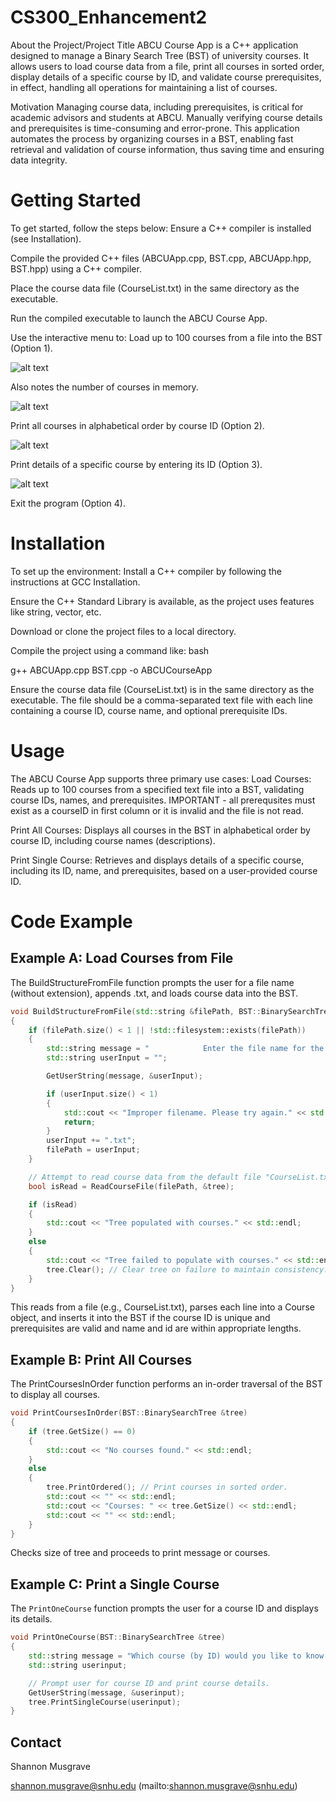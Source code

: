 # CS300_Enhancement2

About the Project/Project Title
ABCU Course App is a C++ application designed to manage a Binary Search Tree (BST) of university courses. It allows users to load course data from a file, print all courses in sorted order, display details of a specific course by ID, and validate course prerequisites, in effect, handling all operations for maintaining a list of courses.

Motivation
Managing course data, including prerequisites, is critical for academic advisors and students at ABCU. Manually verifying course details and prerequisites is time-consuming and error-prone. This application automates the process by organizing courses in a BST, enabling fast retrieval and validation of course information, thus saving time and ensuring data integrity.

# Getting Started
To get started, follow the steps below:
Ensure a C++ compiler is installed (see Installation).

Compile the provided C++ files (ABCUApp.cpp, BST.cpp, ABCUApp.hpp, BST.hpp) using a C++ compiler.

Place the course data file (CourseList.txt) in the same directory as the executable.

Run the compiled executable to launch the ABCU Course App.

Use the interactive menu to:
Load up to 100 courses from a file into the BST (Option 1).

![alt text](Images/case1.png)

Also notes the number of courses in memory.

![alt text](Images/case2a.png)

Print all courses in alphabetical order by course ID (Option 2).

![alt text](Images/case2.png)

Print details of a specific course by entering its ID (Option 3).

![alt text](Images/case3.png)

Exit the program (Option 4).

# Installation

To set up the environment:
Install a C++ compiler by following the instructions at GCC Installation.

Ensure the C++ Standard Library is available, as the project uses features like string, vector, etc.

Download or clone the project files to a local directory.

Compile the project using a command like:
bash

g++ ABCUApp.cpp BST.cpp -o ABCUCourseApp

Ensure the course data file (CourseList.txt) is in the same directory as the executable. The file should be a comma-separated text file with each line containing a course ID, course name, and optional prerequisite IDs.

# Usage

The ABCU Course App supports three primary use cases:
Load Courses: Reads up to 100 courses from a specified text file into a BST, validating course IDs, names, and prerequisites. IMPORTANT - all prerequsites must exist as a courseID in first column or it is invalid and the file is not read.

Print All Courses: Displays all courses in the BST in alphabetical order by course ID, including course names (descriptions).

Print Single Course: Retrieves and displays details of a specific course, including its ID, name, and prerequisites, based on a user-provided course ID.

# Code Example

## Example A: Load Courses from File
The BuildStructureFromFile function prompts the user for a file name (without extension), appends .txt, and loads course data into the BST. 

``` cpp
void BuildStructureFromFile(std::string &filePath, BST::BinarySearchTree &tree)
{
    if (filePath.size() < 1 || !std::filesystem::exists(filePath))
    {
        std::string message = "            Enter the file name for the courses list (no extension).";
        std::string userInput = "";

        GetUserString(message, &userInput);

        if (userInput.size() < 1)
        {
            std::cout << "Improper filename. Please try again." << std::endl;
            return;
        }
        userInput += ".txt";
        filePath = userInput;
    }

    // Attempt to read course data from the default file "CourseList.txt".
    bool isRead = ReadCourseFile(filePath, &tree);

    if (isRead)
    {
        std::cout << "Tree populated with courses." << std::endl;
    }
    else
    {
        std::cout << "Tree failed to populate with courses." << std::endl;
        tree.Clear(); // Clear tree on failure to maintain consistency.
    }
}
```

This reads from a file (e.g., CourseList.txt), parses each line into a Course object, and inserts it into the BST if the course ID is unique and prerequisites are valid and name and id are within appropriate lengths.

## Example B: Print All Courses
The PrintCoursesInOrder function performs an in-order traversal of the BST to display all courses. 

```cpp
void PrintCoursesInOrder(BST::BinarySearchTree &tree)
{
    if (tree.GetSize() == 0)
    {
        std::cout << "No courses found." << std::endl;
    }
    else
    {
        tree.PrintOrdered(); // Print courses in sorted order.
        std::cout << "" << std::endl;
        std::cout << "Courses: " << tree.GetSize() << std::endl;
        std::cout << "" << std::endl;
    }
}
```

Checks size of tree and proceeds to print message or courses.

## Example C: Print a Single Course  

The `PrintOneCourse` function prompts the user for a course ID and displays its details.

```cpp
void PrintOneCourse(BST::BinarySearchTree &tree)
{
    std::string message = "Which course (by ID) would you like to know about?";
    std::string userinput;

    // Prompt user for course ID and print course details.
    GetUserString(message, &userinput);
    tree.PrintSingleCourse(userinput);
}
```

## Contact

Shannon Musgrave

shannon.musgrave@snhu.edu (mailto:shannon.musgrave@snhu.edu)
